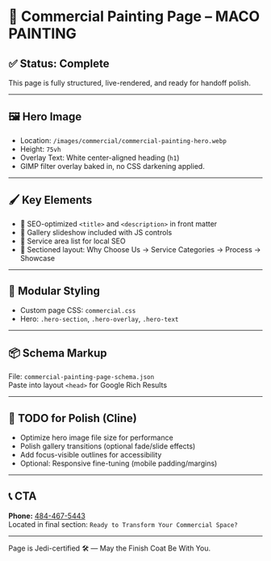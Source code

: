 # 🧱 Commercial Painting Page – MACO PAINTING

## ✅ Status: Complete  
This page is fully structured, live-rendered, and ready for handoff polish.

---

## 🖼️ Hero Image  
- Location: `/images/commercial/commercial-painting-hero.webp`  
- Height: `75vh`  
- Overlay Text: White center-aligned heading (`h1`)  
- GIMP filter overlay baked in, no CSS darkening applied.

---

## 🖌️ Key Elements  
- 🧭 SEO-optimized `<title>` and `<description>` in front matter  
- 📸 Gallery slideshow included with JS controls  
- 📍 Service area list for local SEO  
- 🧱 Sectioned layout: Why Choose Us → Service Categories → Process → Showcase

---

## 📄 Modular Styling  
- Custom page CSS: `commercial.css`  
- Hero: `.hero-section`, `.hero-overlay`, `.hero-text`

---

## 📦 Schema Markup  
File: `commercial-painting-page-schema.json`  
Paste into layout `<head>` for Google Rich Results

---

## 🔧 TODO for Polish (Cline)
- Optimize hero image file size for performance  
- Polish gallery transitions (optional fade/slide effects)  
- Add focus-visible outlines for accessibility  
- Optional: Responsive fine-tuning (mobile padding/margins)

---

## 📞 CTA  
**Phone:** [484-467-5443](tel:+14844675443)  
Located in final section: `Ready to Transform Your Commercial Space?`

---

Page is Jedi-certified 🛠️ — May the Finish Coat Be With You.
